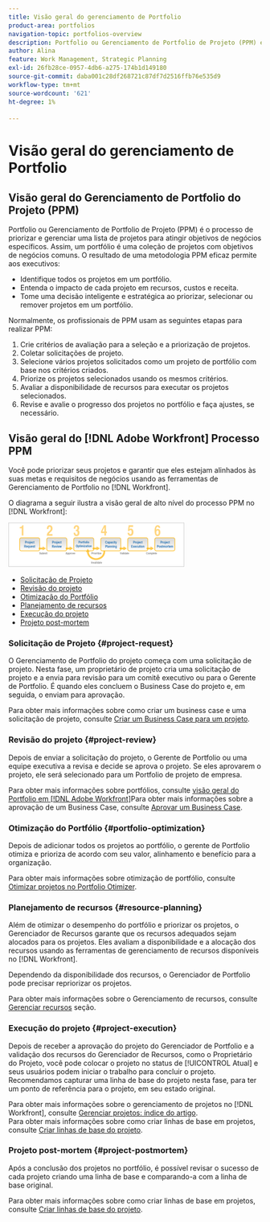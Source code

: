```yaml
---
title: Visão geral do gerenciamento de Portfolio
product-area: portfolios
navigation-topic: portfolios-overview
description: Portfolio ou Gerenciamento de Portfolio de Projeto (PPM) é o processo de priorizar e gerenciar uma lista de projetos para atingir objetivos de negócios específicos. Um portfólio é uma coleção de projetos com metas comerciais comuns.
author: Alina
feature: Work Management, Strategic Planning
exl-id: 26fb28ce-0957-4db6-a275-174b1d149180
source-git-commit: daba001c28df268721c87df7d2516ffb76e535d9
workflow-type: tm+mt
source-wordcount: '621'
ht-degree: 1%

---
```


# Visão geral do gerenciamento de Portfolio

## Visão geral do Gerenciamento de Portfolio do Projeto (PPM)

Portfolio ou Gerenciamento de Portfolio de Projeto (PPM) é o processo de priorizar e gerenciar uma lista de projetos para atingir objetivos de negócios específicos. Assim, um portfólio é uma coleção de projetos com objetivos de negócios comuns. O resultado de uma metodologia PPM eficaz permite aos executivos:

* Identifique todos os projetos em um portfólio.
* Entenda o impacto de cada projeto em recursos, custos e receita.
* Tome uma decisão inteligente e estratégica ao priorizar, selecionar ou remover projetos em um portfólio.

Normalmente, os profissionais de PPM usam as seguintes etapas para realizar PPM:

1. Crie critérios de avaliação para a seleção e a priorização de projetos.
1. Coletar solicitações de projeto.
1. Selecione vários projetos solicitados como um projeto de portfólio com base nos critérios criados.
1. Priorize os projetos selecionados usando os mesmos critérios.
1. Avaliar a disponibilidade de recursos para executar os projetos selecionados.
1. Revise e avalie o progresso dos projetos no portfólio e faça ajustes, se necessário.

## Visão geral do [!DNL Adobe Workfront] Processo PPM

Você pode priorizar seus projetos e garantir que eles estejam alinhados às suas metas e requisitos de negócios usando as ferramentas de Gerenciamento de Portfolio no [!DNL Workfront].

O diagrama a seguir ilustra a visão geral de alto nível do processo PPM no [!DNL Workfront]:

![](assets/pm1-350x88.png)

* [Solicitação de Projeto](#project-request)
* [Revisão do projeto](#project-review)
* [Otimização do Portfólio](#portfolio-optimization)
* [Planejamento de recursos](#resource-planning)
* [Execução do projeto](#project-execution)
* [Projeto post-mortem](#project-postmortem)

### Solicitação de Projeto {#project-request}

O Gerenciamento de Portfolio do projeto começa com uma solicitação de projeto. Nesta fase, um proprietário de projeto cria uma solicitação de projeto e a envia para revisão para um comitê executivo ou para o Gerente de Portfolio. É quando eles concluem o Business Case do projeto e, em seguida, o enviam para aprovação.

Para obter mais informações sobre como criar um business case e uma solicitação de projeto, consulte [Criar um Business Case para um projeto](../../../manage-work/projects/define-a-business-case/create-business-case.md).

### Revisão do projeto {#project-review}

Depois de enviar a solicitação do projeto, o Gerente de Portfolio ou uma equipe executiva a revisa e decide se aprova o projeto. Se eles aprovarem o projeto, ele será selecionado para um Portfolio de projeto de empresa.

Para obter mais informações sobre portfólios, consulte [visão geral do Portfolio em [!DNL Adobe Workfront]](../../../manage-work/portfolios/portfolios-overview/portfolio-overview.md)Para obter mais informações sobre a aprovação de um Business Case, consulte [Aprovar um Business Case](../../../manage-work/projects/define-a-business-case/approve-business-case.md).

### Otimização do Portfólio {#portfolio-optimization}

Depois de adicionar todos os projetos ao portfólio, o gerente de Portfolio otimiza e prioriza de acordo com seu valor, alinhamento e benefício para a organização.

Para obter mais informações sobre otimização de portfólio, consulte [Otimizar projetos no Portfolio Otimizer](../../../manage-work/portfolios/portfolio-optimizer/optimize-projects-in-portfolio-optimizer.md).

### Planejamento de recursos {#resource-planning}

Além de otimizar o desempenho do portfólio e priorizar os projetos, o Gerenciador de Recursos garante que os recursos adequados sejam alocados para os projetos. Eles avaliam a disponibilidade e a alocação dos recursos usando as ferramentas de gerenciamento de recursos disponíveis no [!DNL Workfront].

Dependendo da disponibilidade dos recursos, o Gerenciador de Portfolio pode precisar repriorizar os projetos.

Para obter mais informações sobre o Gerenciamento de recursos, consulte [Gerenciar recursos](../../../resource-mgmt/manage-resources.md) seção.

### Execução do projeto {#project-execution}

Depois de receber a aprovação do projeto do Gerenciador de Portfolio e a validação dos recursos do Gerenciador de Recursos, como o Proprietário do Projeto, você pode colocar o projeto no status de [!UICONTROL Atual] e seus usuários podem iniciar o trabalho para concluir o projeto. Recomendamos capturar uma linha de base do projeto nesta fase, para ter um ponto de referência para o projeto, em seu estado original.

Para obter mais informações sobre o gerenciamento de projetos no [!DNL Workfront], consulte [Gerenciar projetos: índice do artigo](../../../manage-work/projects/manage-projects/manage-projects-overview.md).\
Para obter mais informações sobre como criar linhas de base em projetos, consulte [Criar linhas de base do projeto](../../../manage-work/projects/create-projects/create-baselines.md).

### Projeto post-mortem {#project-postmortem}

Após a conclusão dos projetos no portfólio, é possível revisar o sucesso de cada projeto criando uma linha de base e comparando-a com a linha de base original.

Para obter mais informações sobre como criar linhas de base em projetos, consulte [Criar linhas de base do projeto](../../../manage-work/projects/create-projects/create-baselines.md).
